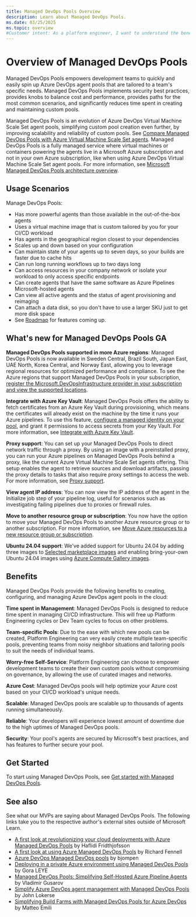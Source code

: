```yaml
---
title: Managed DevOps Pools Overview
description: Learn about Managed DevOps Pools.
ms.date: 03/25/2025
ms.topic: overview
#Customer intent: As a platform engineer, I want to understand the benefits of using Managed DevOps Pools.
---
```


# Overview of Managed DevOps Pools

Managed DevOps Pools empowers development teams to quickly and easily spin up Azure DevOps agent pools that are tailored to a team's specific needs. Managed DevOps Pools implements security best practices, provides knobs to balance cost and performance, provides paths for the most common scenarios, and significantly reduces time spent in creating and maintaining custom pools.

Managed DevOps Pools is an evolution of Azure DevOps Virtual Machine Scale Set agent pools, simplifying custom pool creation even further, by improving scalability and reliability of custom pools. See [Compare Managed DevOps Pools with Azure Virtual Machine Scale Set agents](./migrate-from-scale-set-agents.md). Managed DevOps Pools is a fully managed service where virtual machines or containers powering the agents live in a Microsoft Azure subscription and not in your own Azure subscription, like when using Azure DevOps Virtual Machine Scale Set agent pools. For more information, see [Microsoft Managed DevOps Pools architecture overview](./architecture-overview.md).

## Usage Scenarios

Manage DevOps Pools:

* Has more powerful agents than those available in the out-of-the-box agents
* Uses a virtual machine image that is custom tailored by you for your CI/CD workload
* Has agents in the geographical region closest to your dependencies
* Scales up and down based on your configuration
* Can maintain state of your agents up to seven days, so your builds are faster due to cache hits 
* Can run long running workflows up to two days long
* Can access resources in your company network or isolate your workload to only access specific endpoints
* Can create agents that have the same software as Azure Pipelines Microsoft-hosted agents
* Can view all active agents and the status of agent provisioning and reimaging
* Can attach a data disk, so you don't have to use a larger SKU just to get more disk space
* See [Roadmap](#roadmap) for features coming up.

## What's new for Managed DevOps Pools GA

**Managed DevOps Pools supported in more Azure regions**: Managed DevOps Pools is now available in Sweden Central, Brazil South, Japan East, UAE North, Korea Central, and Norway East, allowing you to leverage regional resources for optimized performance and compliance. To see the Azure regions that support Managed DevOps Pools in your subscription, [register the Microsoft.DevOpsInfrastructure provider in your subscription and view the supported locations](prerequisites.md#register-the-managed-devops-pools-resource-provider-in-your-azure-subscription).

**Integrate with Azure Key Vault**: Managed DevOps Pools offers the ability to fetch certificates from an Azure Key Vault during provisioning, which means the certificates will already exist on the machine by the time it runs your Azure pipelines. To use this feature, [configure a managed identity on your pool](./configure-identity.md), and grant it permissions to access secrets from your Key Vault. For more information, see [Integrate with Azure Key Vault](./configure-security.md#key-vault-configuration).

**Proxy support**: You can set up your Managed DevOps Pools to direct network traffic through a proxy. By using an image with a preinstalled proxy, you can run your Azure pipelines on Managed DevOps Pools behind a proxy, like the current Azure Virtual Machine Scale Set agents offering. This setup enables the agent to retrieve sources and download artifacts, passing the proxy details to tasks that also require proxy settings to access the web. For more information, see [Proxy support](./configure-networking.md#configure-the-azure-devops-agent-to-run-behind-a-proxy).

**View agent IP address**: You can now view the IP address of the agent in the Initialize job step of your pipeline log, useful for scenarios such as investigating failing pipelines due to proxies or firewall rules.

**Move to another resource group or subscription**: You now have the option to move your Managed DevOps Pools to another Azure resource group or to another subscription. For more information, see [Move Azure resources to a new resource group or subscription](/azure/azure-resource-manager/management/move-resource-group-and-subscription).

**Ubuntu 24.04 support**: We've added support for Ubuntu 24.04 by adding three images to [Selected marketplace images](./configure-images.md#selected-marketplace-images) and enabling bring-your-own Ubuntu 24.04 images using [Azure Compute Gallery images](./configure-images.md#azure-compute-gallery-images). 

## Benefits

Managed DevOps Pools provide the following benefits to creating, configuring, and managing Azure DevOps agent pools in the cloud:

**Time spent in Management**: Managed DevOps Pools is designed to reduce time spent in managing CI/CD infrastructure. This will free up Platform Engineering cycles or Dev Team cycles to focus on other problems.

**Team-specific Pools**: Due to the ease with which new pools can be created, Platform Engineering can very easily create multiple team-specific pools, preventing teams from noisy neighbor situations and tailoring pools to suit the needs of individual teams.

**Worry-free Self-Service**: Platform Engineering can choose to empower development teams to create their own custom pools without compromising on governance, by allowing the use of curated images and networks.

**Azure Cost**: Managed DevOps pools will help optimize your Azure cost based on your CI/CD workload's unique needs.

**Scalable**: Managed DevOps pools are scalable up to thousands of agents running simultaneously.

**Reliable**: Your developers will experience lowest amount of downtime due to the high uptimes of Managed DevOps pools.

**Security**: Your pool's agents are secured by Microsoft's best practices, and has features to further secure your pool.

## Get Started

To start using Managed DevOps Pools, see [Get started with Managed DevOps Pools](./quickstart-azure-portal.md).

## See also

See what our MVPs are saying about Managed DevOps Pools. The following links take you to the respective author's external sites outside of Microsoft Learn.

* [A first look at revolutionizing your cloud deployments with Azure Managed DevOps Pools](https://www.azureviking.com/post/a-first-look-at-revolutionizing-your-cloud-deployments-with-azure-managed-devops-pools) by Haflidi Fridthjofsson
* [A first look at using Azure Managed DevOps Pools](https://blogs.blackmarble.co.uk/rfennell/a-first-look-at-using-azure-mdp/) by Richard Fennell
* [Azure DevOps Managed DevOps pools](https://bjompen.com/#/posts/azdo.mdp?id=azure-devops-managed-devops-pools) by bjompen
* [Deploying in a private Azure environment using Managed DevOps Pools](https://logcorner.com/deploying-in-a-private-azure-environment-using-managed-devops-pools/) by Gora LEYE
* [Managed DevOps Pools: Simplifying Self-Hosted Azure Pipeline Agents](
https://blog.almguru.com/managed-devops-pools-simplifying-self-hosted-azure-pipeline-agents-cd5f9c60640c) by Vladimir Gusarov
* [Simplify Azure DevOps agent management with Managed DevOps Pools](https://johnlokerse.dev/2024/10/14/simplify-azure-devops-agent-management-with-managed-devops-pools/) by John Lokerse
* [Simplifying Build Farms with Managed DevOps Pools for Azure DevOps](https://mattvsts.github.io/2024/09/11/managed-devops-pools/) by Matteo Emili

